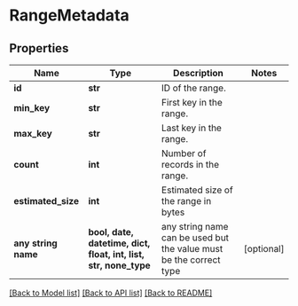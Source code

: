 # RangeMetadata


## Properties
Name | Type | Description | Notes
------------ | ------------- | ------------- | -------------
**id** | **str** | ID of the range. | 
**min_key** | **str** | First key in the range. | 
**max_key** | **str** | Last key in the range. | 
**count** | **int** | Number of records in the range. | 
**estimated_size** | **int** | Estimated size of the range in bytes | 
**any string name** | **bool, date, datetime, dict, float, int, list, str, none_type** | any string name can be used but the value must be the correct type | [optional]

[[Back to Model list]](../README.md#documentation-for-models) [[Back to API list]](../README.md#documentation-for-api-endpoints) [[Back to README]](../README.md)



